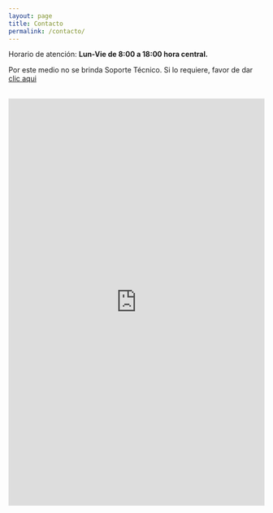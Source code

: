 ```yaml
---
layout: page
title: Contacto
permalink: /contacto/
---
```


<p>Horario de atención: <strong>Lun-Vie de 8:00 a 18:00 hora central.</strong>
<br>
<p class="body-xl-color">Por este medio no se brinda Soporte Técnico. Si lo requiere, favor de dar <a href="#">clic aqui</a></p>
<br>
<iframe src="https://www.mybusinesspos.com/contacto.aspx" width="100%" height="800" frameborder="0"></iframe>

